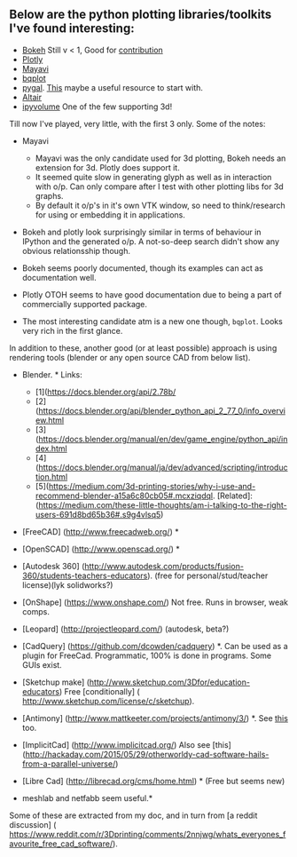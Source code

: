 ## Below are the python plotting libraries/toolkits I've found interesting:


- [Bokeh](https://bokeh.pydata.org/en/latest/) Still v < 1, Good for [contribution](https://bokeh.pydata.org/en/latest/docs/dev_guide.html#devguide)
- [Plotly](https://plot.ly/python/)
- [Mayavi](http://docs.enthought.com/mayavi/mayavi/index.html)
- [bqplot](https://github.com/bloomberg/bqplot)
- [pygal](http://pygal.org/en/stable/). [This](https://pythonprogramming.net/pygal-tutorial/) maybe a useful resource to start with.
- [Altair](https://altair-viz.github.io/)
- [ipyvolume](https://ipyvolume.readthedocs.io/en/latest/) One of the few supporting 3d!


Till now I've played, very little, with the first 3 only. Some of the notes:

- Mayavi
  - Mayavi was the only candidate used for 3d plotting, Bokeh needs an extension for 3d. Plotly does support it.
  - It seemed quite slow in generating glyph as well as in interaction with o/p. Can only compare after I test with other plotting libs for 3d graphs.
  - By default it o/p's in it's own VTK window, so need to think/research for using or embedding it in applications.
  
- Bokeh and plotly look surprisingly similar in terms of behaviour in IPython and the generated o/p. A not-so-deep search didn't show any obvious relationsship though.
- Bokeh seems poorly documented, though its examples can act as documentation well.
- Plotly OTOH seems to have good documentation due to being a part of commercially supported package.

- The most interesting candidate atm is a new one though, `bqplot`. Looks very rich in the first glance.

In addition to these, another good (or at least possible) approach is using rendering tools (blender or any open source CAD from below list).
- Blender. * Links:
  - [1](https://docs.blender.org/api/2.78b/
  - [2](https://docs.blender.org/api/blender_python_api_2_77_0/info_overview.html
  - [3](https://docs.blender.org/manual/en/dev/game_engine/python_api/index.html
  - [4](https://docs.blender.org/manual/ja/dev/advanced/scripting/introduction.html
  - [5](https://medium.com/3d-printing-stories/why-i-use-and-recommend-blender-a15a6c80cb05#.mcxziqdql. [Related]: (https://medium.com/these-little-thoughts/am-i-talking-to-the-right-users-691d8bd65b36#.s9g4vlsq5)

- [FreeCAD] (http://www.freecadweb.org/) *
- [OpenSCAD] (http://www.openscad.org/) *
- [Autodesk 360] (http://www.autodesk.com/products/fusion-360/students-teachers-educators). (free for personal/stud/teacher license)(lyk solidworks?)
- [OnShape] (https://www.onshape.com/) Not free. Runs in browser, weak comps.
- [Leopard] (http://projectleopard.com/) (autodesk, beta?)
- [CadQuery] (https://github.com/dcowden/cadquery) *. Can be used as a plugin for FreeCad. Programmatic, 100% is done in programs. Some GUIs exist.
- [Sketchup make] (http://www.sketchup.com/3Dfor/education-educators) Free [conditionally] ( http://www.sketchup.com/license/c/sketchup).
- [Antimony] (http://www.mattkeeter.com/projects/antimony/3/) *. See [this](https://github.com/mkeeter/antimony) too. 
- [ImplicitCad] (http://www.implicitcad.org/)  Also see [this] (http://hackaday.com/2015/05/29/otherworldy-cad-software-hails-from-a-parallel-universe/)
- [Libre Cad] (http://librecad.org/cms/home.html) * (Free but seems new)
- meshlab and netfabb seem useful.*

Some of these are extracted from my doc, and in turn from [a reddit discussion] ( https://www.reddit.com/r/3Dprinting/comments/2nnjwg/whats_everyones_favourite_free_cad_software/).
